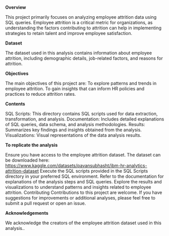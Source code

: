 **Overview**

This project primarily focuses on analyzing employee attrition data using SQL queries. Employee attrition is a critical metric for organizations, as understanding the factors contributing to attrition can help in implementing strategies to retain talent and improve employee satisfaction.

**Dataset**

The dataset used in this analysis contains information about employee attrition, including demographic details, job-related factors, and reasons for attrition. 

**Objectives**

The main objectives of this project are:
To explore patterns and trends in employee attrition.
To gain insights that can inform HR policies and practices to reduce attrition rates.

**Contents**

SQL Scripts: This directory contains SQL scripts used for data extraction, transformation, and analysis.
Documentation: Includes detailed explanations of SQL queries, data schema, and analysis methodologies.
Results: Summarizes key findings and insights obtained from the analysis.
Visualizations: Visual representations of the data analysis results.

**To replicate the analysis**

Ensure you have access to the employee attrition dataset. The dataset can be downloaded here: https://www.kaggle.com/datasets/pavansubhasht/ibm-hr-analytics-attrition-dataset
Execute the SQL scripts provided in the SQL Scripts directory in your preferred SQL environment.
Refer to the documentation for explanations of the analysis steps and SQL queries.
Explore the results and visualizations to understand patterns and insights related to employee attrition.
Contributing
Contributions to this project are welcome. If you have suggestions for improvements or additional analyses, please feel free to submit a pull request or open an issue.

**Acknowledgements**

We acknowledge the creators of the employee attrition dataset used in this analysis..
